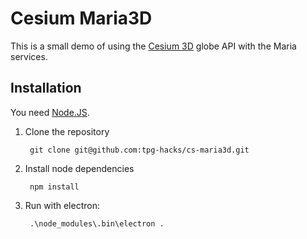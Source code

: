 Cesium Maria3D
==============

This is a small demo of using the [Cesium 3D](https://cesiumjs.org/index.html) globe API with the Maria services.

Installation
------------

You need [Node.JS](http://nodejs.org).

1. Clone the repository

        git clone git@github.com:tpg-hacks/cs-maria3d.git

2. Install node dependencies

        npm install

3. Run with electron:

        .\node_modules\.bin\electron .
